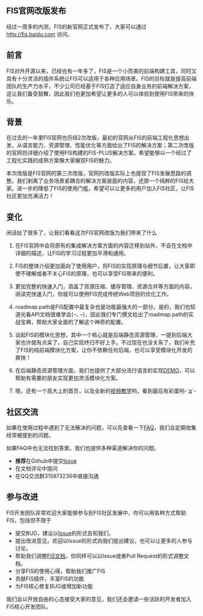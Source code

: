 FIS官网改版发布
--------------

经过一周多的内测，FIS的新官网正式发布了，大家可以通过 http://fis.baidu.com 访问。

## 前言

FIS对外开源以来，已经也有一年多了，FIS是一个小而美的前端构建工具，同时又具有十分灵活的插件系统让FIS可以适用于各种应用场景。FIS的目标就是提高前端团队的生产力水平，不少公司已经基于FIS打造了适应自身业务的前端解决方案，这让我们备受鼓舞，因此我们也更加希望让更多的人可以体验到使用FIS带来的快乐。

## 背景

在过去的一年里FIS官网也历经2次改版，最初的官网从FIS的前端工程化思想出发，从语言能力、资源管理、性能优化等方面给出了FIS的解决方案；第二次改版的官网则详细介绍了使用FIS构建的FIS-PLUS解决方案，希望能够以一个经过了工程化实践的成熟方案像大家展现FIS的魅力。

本次改版是FIS官网的第三次改版，官网的改版实际上也提现了FIS发展思路的调整。我们剥离了业务场景紧耦合的解决方案层面的内容，还原一个纯粹的FIS给大家。进一步的降低了FIS的使用门槛，希望可以让更多的用户加入FIS社区，让FIS社区更加充满活力！

## 变化

闲话扯了很多了，让我们看看这次FIS官网改版为我们带来了什么

1. 在FIS官网中会将原有的集成解决方案方面的内容迁移到站外，不会在文档中详细的描述，让FIS的学习过程更加平滑和通用。

1. FIS的整体介绍更加面向了使用用户，将FIS的实现原理与细节后置，让大家即使不理解或者不关心FIS的原理，也可以享受FIS带来的便利。

1. 更加完整的快速入门，涵盖了资源压缩、缓存管理、资源合并等方面的内容，阅读完快速入门，你就可以使用FIS完成传统Web项目的优化工作。
1. roadmap.path是FIS配置中最复杂也是功能最强大的一部分。是的，我们也知道光看API文档很难学会(¬､¬)，因此我们专门撰文给出了roadmap.path的实战宝典，帮助大家全面的了解这个神奇的配置。

1. 谈起FIS的模块化思想，其中一个核心就是后端静态资源管理，一提到后端大家也许就有点呆了，自己实现终归不好上手。不过现在也没关系了，我们补充了FIS的纯前端模块化方案，让你不依赖任何后端，也可以享受模块化开发的爽快！

1. 在后端静态资源管理方面，我们也提供了大部分流行语言的实现[DEMO](http://fis.baidu.com/docs/dev/more.html#更多解决方案)，可以帮助有需要的朋友实现更加灵活模块化方案。

1. 嗯，还有一个高大上的首页，以及全新的[视频教学](http://v.youku.com/v_show/id_XNzI1MjQ2OTI0.html)哟，看到最后有彩蛋哟-`д´-

## 社区交流

如果在使用过程中遇到了无法解决的问题，可以先查看一下[FAQ](https://github.com/fex-team/fis/issues?labels=faq&page=1&state=open)，我们会定期收集经常被提到的问题。

如果FAQ中也无法找到答案，我们也提供多种渠道解决你的问题。

* **推荐**在Github中提交[Issue](https://github.com/fex-team/fis/issues/new) 
* 在文档评论中提问
* 在QQ交流群315973236中直接沟通

## 参与改进

FIS开发团队非常欢迎大家能够参与到FIS社区发展中，你可以用各种方式帮助FIS，包括但不限于

* 提交BUG，建议以[Issue](https://github.com/fex-team/fis/issues/new)的形式告知我们。
* 提出改进意见，欢迎以Issue的形式向我们提出建议，也可以让更多的人参与讨论。
* 帮助我们调整[FIS文档](https://github.com/fex-team/fis-site)，你同样可以以Issue或者Pull Request的形式调整文档。
* 分享FIS的使用心得，帮助我们推广FIS
* 贡献FIS插件，丰富FIS的功能
* 为FIS核心修复BUG或增加新功能

我们会以开放自由的心态接受大家的意见，我们还会邀请一些活跃的开发者加入FIS核心开发团队。
